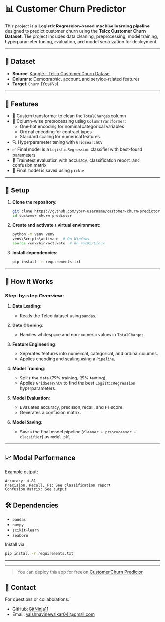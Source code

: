 # 📊 Customer Churn Predictor

This project is a **Logistic Regression-based machine learning pipeline** designed to predict customer churn using the **Telco Customer Churn Dataset**. The project includes data cleaning, preprocessing, model training, hyperparameter tuning, evaluation, and model serialization for deployment.

---

## 📁 Dataset

- **Source**: [Kaggle - Telco Customer Churn Dataset](https://www.kaggle.com/blastchar/telco-customer-churn)
- **Columns**: Demographic, account, and service-related features
- **Target**: `Churn` (Yes/No)

---

## 📌 Features

- 🧹 Custom transformer to clean the `TotalCharges` column
- 🧼 Column-wise preprocessing using `ColumnTransformer`:
  - One-hot encoding for nominal categorical variables
  - Ordinal encoding for contract types
  - Standard scaling for numerical features
- 🔍 Hyperparameter tuning with `GridSearchCV`
- ✅ Final model is a `LogisticRegression` classifier with best-found parameters
- 🧪 Train/test evaluation with accuracy, classification report, and confusion matrix
- 💾 Final model is saved using `pickle`

---

## 🔧 Setup

1. **Clone the repository**:
   ```bash
   git clone https://github.com/your-username/customer-churn-predictor.git
   cd customer-churn-predictor


2. **Create and activate a virtual environment**:

   ```bash
   python -m venv venv
   venv\Scripts\activate  # On Windows
   source venv/bin/activate  # On macOS/Linux
   ```

3. **Install dependencies**:

   ```bash
   pip install -r requirements.txt
   ```

---

## 🧠 How It Works

### Step-by-step Overview:

1. **Data Loading**:

   * Reads the Telco dataset using `pandas`.

2. **Data Cleaning**:

   * Handles whitespace and non-numeric values in `TotalCharges`.

3. **Feature Engineering**:

   * Separates features into numerical, categorical, and ordinal columns.
   * Applies encoding and scaling using a `Pipeline`.

4. **Model Training**:

   * Splits the data (75% training, 25% testing).
   * Applies `GridSearchCV` to find the best `LogisticRegression` hyperparameters.

5. **Model Evaluation**:

   * Evaluates accuracy, precision, recall, and F1-score.
   * Generates a confusion matrix.

6. **Model Saving**:

   * Saves the final model pipeline (`cleaner + preprocessor + classifier`) as `model.pkl`.

---

## 📈 Model Performance

Example output:

```
Accuracy: 0.81
Precision, Recall, F1: See classification_report
Confusion Matrix: See output
```

## 🛠 Dependencies

* `pandas`
* `numpy`
* `scikit-learn`
* `seaborn`

Install via:

```bash
pip install -r requirements.txt
```

---

---

> You can deploy this app for free on [Customer Churn Predictor](https://customer-churn-predictor-pxh6onc8wr2jhkyjtugtfp.streamlit.app/)



## 📩 Contact

For questions or collaborations:

* GitHub: [GitNinja11](https://github.com/GitNinja)
* Email: [vaishnavinewalkar04l@gmail.com](vaishnavinewalkar04l@gmail.com)
